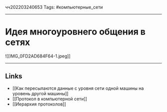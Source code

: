 чч202203240653
Tags: #компьютерные_сети

---

# Идея многоуровнего общения в сетях
![[IMG_0FD2AD684F64-1.jpeg]]

---
## Links
- [[Как пересылаются данные с уровня сети одной машины на уровень другой машины]]
-  [[Протокол в компьютерной сети]]
- [[Иерархия протоколов]]
